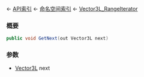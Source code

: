 ← [API索引](Api-Index) ← [命名空间索引](Namespace-Index) ← [Vector3L_RangeIterator](VRageMath.Vector3L_RangeIterator)

### 概要

```csharp
public void GetNext(out Vector3L next)
```

### 参数

* [Vector3L](VRageMath.Vector3L) next
